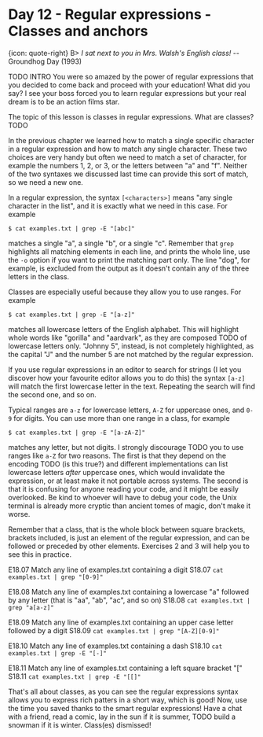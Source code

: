 # Day 12 - Regular expressions - Classes and anchors

{icon: quote-right}
B> _I sat next to you in Mrs. Walsh's English class!_ -- Groundhog Day (1993)

TODO INTRO
You were so amazed by the power of regular expressions that you decided to come back and proceed with your education! What did you say? I see your boss forced you to learn regular expressions but your real dream is to be an action films star. 

The topic of this lesson is classes in regular expressions. What are classes? TODO

In the previous chapter we learned how to match a single specific character in a regular expression and how to match any single character. These two choices are very handy but often we need to match a set of character, for example the numbers 1, 2, or 3, or the letters between "a" and "f". Neither of the two syntaxes we discussed last time can provide this sort of match, so we need a new one.

In a regular expression, the syntax `[<characters>]` means "any single character in the list", and it is exactly what we need in this case. For example

```
$ cat examples.txt | grep -E "[abc]"
```

matches a single "a", a single "b", or a single "c". Remember that `grep` highlights all matching elements in each line, and prints the whole line, use the `-o` option if you want to print the matching part only. The line "dog", for example, is excluded from the output as it doesn't contain any of the three letters in the class.

Classes are especially useful because they allow you to use ranges. For example

```
$ cat examples.txt | grep -E "[a-z]"
```

matches all lowercase letters of the English alphabet. This will highlight whole words like "gorilla" and "aardvark", as they are composed TODO of lowercase letters only. "Johnny 5", instead, is not completely highlighted, as the capital "J" and the number 5 are not matched by the regular expression. 

If you use regular expressions in an editor to search for strings (I let you discover how your favourite editor allows you to do this) the syntax `[a-z]` will match the first lowercase letter in the text. Repeating the search will find the second one, and so on.

Typical ranges are `a-z` for lowercase letters, `A-Z` for uppercase ones, and `0-9` for digits. You can use more than one range in a class, for example

```
$ cat examples.txt | grep -E "[a-zA-Z]"
```

matches any letter, but not digits. I strongly discourage TODO you to use ranges like `a-Z` for two reasons. The first is that they depend on the encoding TODO (is this true?) and different implementations can list lowercase letters _after_ uppercase ones, which would invalidate the expression, or at least make it not portable across systems. The second is that it is confusing for anyone reading your code, and it might be easily overlooked. Be kind to whoever will have to debug your code, the Unix terminal is already more cryptic than ancient tomes of magic, don't make it worse.

Remember that a class, that is the whole block between square brackets, brackets included, is just an element of the regular expression, and can be followed or preceded by other elements. Exercises 2 and 3 will help you to see this in practice.

E18.07 Match any line of examples.txt containing a digit
S18.07 `cat examples.txt | grep "[0-9]"`

E18.08 Match any line of examples.txt containing a lowercase "a" followed by any letter (that is "aa", "ab", "ac", and so on)
S18.08 `cat examples.txt | grep "a[a-z]"`

E18.09 Match any line of examples.txt containing an upper case letter followed by a digit
S18.09 `cat examples.txt | grep "[A-Z][0-9]"`

E18.10 Match any line of examples.txt containing a dash
S18.10 `cat examples.txt | grep -E "[-]"`

E18.11 Match any line of examples.txt containing a left square bracket "["
S18.11 `cat examples.txt | grep -E "[[]"`

That's all about classes, as you can see the regular expressions syntax allows you to express rich patters in a short way, which is good! Now, use the time you saved thanks to the smart regular expressions! Have a chat with a friend, read a comic, lay in the sun if it is summer, TODO build a snowman if it is winter. Class(es) dismissed!